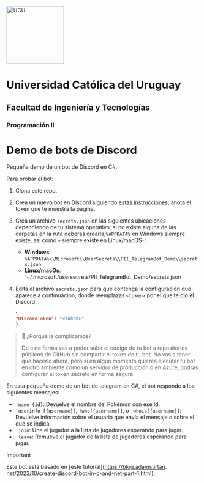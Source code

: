 <img alt="UCU" src="https://www.ucu.edu.uy/plantillas/images/logo_ucu.svg"
width="150"/>

# Universidad Católica del Uruguay

## Facultad de Ingeniería y Tecnologías

### Programación II

# Demo de bots de Discord

Pequeña demo de un bot de Discord en C#.

Para probar el bot:

1. Clona este repo.

2. Crea un nuevo bot en Discord siguiendo [estas instrucciones](https://docs.discordnet.dev/guides/getting_started/first-bot.html); anota el token que te muestra la página.
3. Crea un archivo `secrets.json` en las siguientes ubicaciones dependiendo de 
   tu sistema operativo; si no existe alguna de las carpetas en la ruta 
   deberás crearla;`%APPDATA%` en Windows siempre existe, así como `~` 
   siempre existe en Linux/macOS-:

   - **Windows**: `%APPDATA%\\Microsoft\\UserSecrets\\PII_TelegramBot_Demo\\secrets.json`
   - **Linux/macOs**: `~/.microsoft/usersecrets/PII_TelegramBot_Demo/secrets.json

4. Edita el archivo `secrets.json` para que contenga la configuración que 
   aparece a continuación, donde reemplazas `<token>` por el que te dio el 
   Discord:
    ```json
    {
    "DiscordToken": "<token>"
    }
    ```

> 🤔 ¿Porqué la complicamos?
>
> De esta forma vas a poder subir el código de tu bot a repositorios públicos de
> GitHub sin compartir el token de tu bot. No vas a tener que hacerlo ahora,
> pero si en algún momento quieres ejecutar tu bot en otro ambiente como un
> servidor de producción o en Azure, podrás configurar el token secreto en forma
> segura.

En esta pequeña demo de un bot de telegram en C#, el bot responde a los 
siguientes mensajes:

- `!name {id}`: Devuelve el nombre del Pokémon con ese id.
- `!userinfo [{username}]`, `!who[{username}]`, o `!whois[{username}]`: 
  Devuelve información sobre el usuario que envía el mensaje o sobre el que se
  indica.
- `!join`: Une el jugador a la lista de jugadores esperando para jugar.
- `!leave`: Remueve el jugador de la lista de jugadores esperando para jugar.

> [!IMPORTANT]
> Este bot está basado en [este tutorial](https://blog.adamstirtan.
> net/2023/10/create-discord-bot-in-c-and-net-part-1.html).
